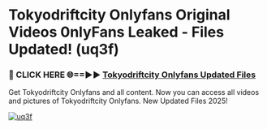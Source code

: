 # Tokyodriftcity Onlyfans Original Videos 0nlyFans Leaked - Files Updated! (uq3f)

<h3>🔴 CLICK HERE 🌐==►► <a href="https://tinyurl.com/2m67pmp6" rel="nofollow">Tokyodriftcity Onlyfans Updated Files</a></h3>

Get Tokyodriftcity Onlyfans and all content. Now you can access all videos and pictures of Tokyodriftcity Onlyfans. New Updated Files 2025!

[![uq3f](https://i.imgur.com/H4QAA4z.gif)](https://tinyurl.com/2m67pmp6)